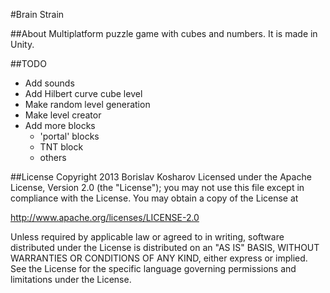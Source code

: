 #Brain Strain

##About
Multiplatform puzzle game with cubes and numbers. It is made in Unity.

##TODO
- Add sounds
- Add Hilbert curve cube level
- Make random level generation
- Make level creator
- Add more blocks
  - 'portal' blocks
  - TNT block
  - others

##License
Copyright 2013 Borislav Kosharov
Licensed under the Apache License, Version 2.0 (the "License"); you may not use this file except in 
compliance with the License. You may obtain a copy of the License at

http://www.apache.org/licenses/LICENSE-2.0

Unless required by applicable law or agreed to in writing, software distributed under the License is 
distributed on an "AS IS" BASIS, WITHOUT WARRANTIES OR CONDITIONS OF ANY KIND, either express or implied. 
See the License for the specific language governing permissions and limitations under the License.
